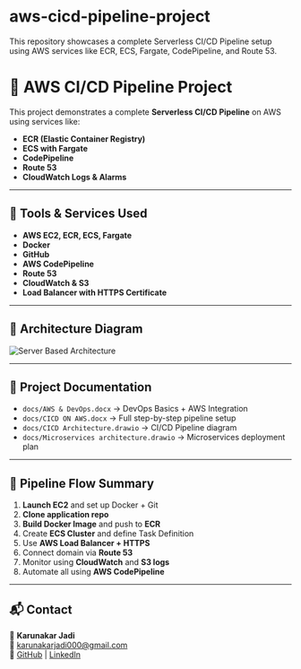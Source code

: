 # aws-cicd-pipeline-project
This repository showcases a complete Serverless CI/CD Pipeline setup using AWS services like ECR, ECS, Fargate, CodePipeline, and Route 53.

# 🚀 AWS CI/CD Pipeline Project

This project demonstrates a complete **Serverless CI/CD Pipeline** on AWS using services like:
- **ECR (Elastic Container Registry)**
- **ECS with Fargate**
- **CodePipeline**
- **Route 53**
- **CloudWatch Logs & Alarms**

---

## 🔧 Tools & Services Used

- **AWS EC2, ECR, ECS, Fargate**
- **Docker**
- **GitHub**
- **AWS CodePipeline**
- **Route 53**
- **CloudWatch & S3**
- **Load Balancer with HTTPS Certificate**

---

## 📸 Architecture Diagram

![Server Based Architecture](./images/Screenshot-architecture.png)

---

## 📝 Project Documentation

- `docs/AWS & DevOps.docx` → DevOps Basics + AWS Integration
- `docs/CICD ON AWS.docx` → Full step-by-step pipeline setup
- `docs/CICD Architecture.drawio` → CI/CD Pipeline diagram
- `docs/Microservices architecture.drawio` → Microservices deployment plan

---

## 🔁 Pipeline Flow Summary

1. **Launch EC2** and set up Docker + Git
2. **Clone application repo**
3. **Build Docker Image** and push to **ECR**
4. Create **ECS Cluster** and define Task Definition
5. Use **AWS Load Balancer + HTTPS**
6. Connect domain via **Route 53**
7. Monitor using **CloudWatch** and **S3 logs**
8. Automate all using **AWS CodePipeline**

---

## 📬 Contact

👤 **Karunakar Jadi**  
📧 karunakarjadi000@gmail.com  
🔗 [GitHub](https://github.com/Karunakarjadi1609) | [LinkedIn](https://linkedin.com/in/karunakarjadi123)
